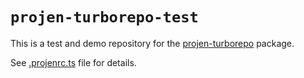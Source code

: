 # `projen-turborepo-test`

This is a test and demo repository for the [projen-turborepo](https://github.com/moltar/projen-turborepo)
package.

See [.projenrc.ts](./.projenrc.ts) file for details.
